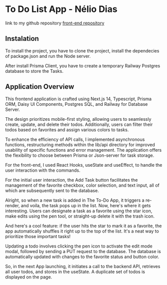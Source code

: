 # To Do List App - Nélio Dias

link to  my github repository [front-end repository](https://github.com/jrneliodias/corel-lab-todo-app-nelio)

## Instalation
To install the project, you have to clone the project, install the dependecies of package.json and run the Node server.

After install Prisma Client, you have to create a temporary Railway Postgres database to store the Tasks.


## Application Overview

This frontend application is crafted using Next.js 14, Typescript, Prisma ORM, Daisy UI Components, Postgres SQL, and Railway for Database Server.

The design prioritizes mobile-first styling, allowing users to seamlessly create, update, and delete their todos. Additionally, users can filter their todos based on favorites and assign various colors to tasks.

To enhance the efficiency of API calls, I implemented asynchronous functions, restructuring methods within the lib/api directory for improved usability of specific functions and error management. The application offers the flexibility to choose between Prisma or Json-server for task storage.

For the front-end, I used React Hooks, useState and useEffect, to handle the user interaction with the commands.

For the initial user interaction, the Add Task button facilitates the management of the favorite checkbox, color selection, and text input, all of which are subsequently sent to the database.

Alright, so when a new task is added in The To-Do App, it triggers a re-render, and voila, the task pops up in the list. Now, here's where it gets interesting. Users can designate a task as a favorite using the star icon, make edits using the pen tool, or straight-up delete it with the trash icon.

And here's a cool feature: if the user hits the star to mark it as a favorite, the app automatically shuffles it right up to the top of the list. It's a neat way to prioritize those important tasks!

Updating a todo involves clicking the pen icon to activate the edit mode modal, followed by sending a PUT request to the database. The database is automatically updated with changes to the favorite status and button color.

So, in the next App launching, it initiates a call to the backend API, retrieves all user todos, and stores in the useState. A duplicate set of todos is displayed on the page. 
